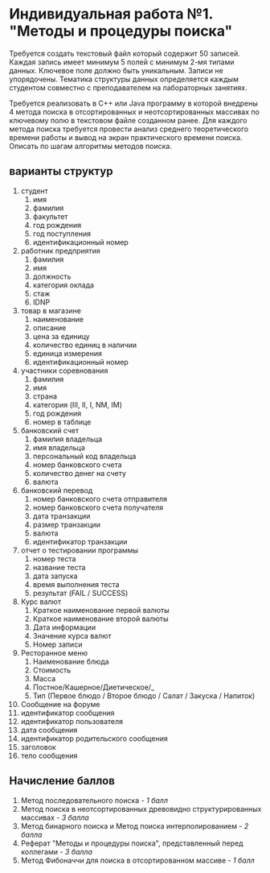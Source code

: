 # Индивидуальная работа №1. "Методы и процедуры поиска"

Требуется создать текстовый файл который содержит 50 записей. Каждая запись имеет минимум 5 полей с минимум 2-мя типами данных. Ключевое поле должно быть уникальным. Записи не упорядочены. Тематика структуры данных определяется каждым студентом совместно с преподавателем на лабораторных занятиях.

Требуется реализовать в C++ или Java программу в которой внедрены 4 метода поиска в отсортированных и неотсортированных массивах по ключевому полю в текстовом файле созданном ранее. Для каждого метода поиска требуется провести анализ среднего теоретического времени работы и вывод на экран практического времени поиска. Описать по шагам алгоритмы методов поиска.

## варианты структур

1. студент
   1. имя
   2. фамилия
   3. факультет
   4. год рождения
   5. год поступления
   6. идентификационный номер
2. работник предприятия
   1. фамилия
   2. имя
   3. должность
   4. категория оклада
   5. стаж
   6. IDNP
3. товар в магазине
   1. наименование
   2. описание
   3. цена за единицу
   4. количество единиц в наличии
   5. единица измерения
   6. идентификационный номер
4. участники соревнования
   1. фамилия
   2. имя
   3. страна
   4. категория (III, II, I, NM, IM)
   5. год рождения
   6. номер в таблице
5. банковский счет
   1. фамилия владельца
   2. имя владельца
   3. персональный код владельца
   4. номер банковского счета
   5. количество денег на счету
   6. валюта
6. банковский перевод
   1. номер банковского счета отправителя
   2. номер банковского счета получателя
   3. дата транзакции
   4. размер транзакции
   5. валюта
   6. идентификатор транзакции
7. отчет о тестировании программы
   1. номер теста
   2. название теста
   3. дата запуска
   4. время выполнения теста
   5. результат (FAIL / SUCCESS)
8. Курс валют
   1. Краткое наименование первой валюты
   2. Краткое наименование второй валюты
   3. Дата информации
   4. Значение курса валют
   5. Номер записи
9. Ресторанное меню
   1. Наименование блюда
   2. Стоимость
   3. Масса
   4. Постное/Кашерное/Диетическое/_
   5. Тип (Первое блюдо / Второе блюдо / Салат / Закуска / Напиток)
10.  Сообщение на форуме
   1. идентификатор сообщения
   2. идентификатор пользователя
   3. дата сообщения
   4. идентификатор родительского сообщения
   5. заголовок
   6. тело сообщения

## Начисление баллов

1. Метод последовательного поиска - _1 балл_
2. Метод поиска в неотсортированных древовидно структурированных массивах - _3 балла_
3. Метод бинарного поиска и Метод поиска интерполированием - _2 балла_
4. Реферат "Методы и процедуры поиска", представленный перед коллегами - _3 балла_
5. Метод Фибоначчи для поиска в отсортированном массиве - _1 балл_
   